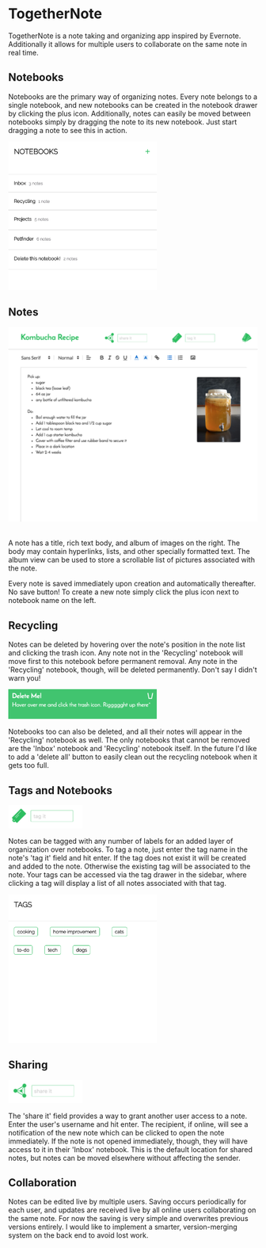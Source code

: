 # TogetherNote

TogetherNote is a note taking and organizing app inspired by Evernote. Additionally it allows for multiple users to collaborate on the same note in real time.

[heroku]: http://www.herokuapp.com


## Notebooks


Notebooks are the primary way of organizing notes. Every note belongs to a single notebook, and new notebooks can be created in the notebook drawer by clicking the plus icon. Additionally, notes can easily be moved between notebooks simply by dragging the note to its new notebook. Just start dragging a note to see this in action.


<img src="./docs/screenshots/notebooks.png" alt="Notebooks" width="300" />


## Notes

<img src="./docs/screenshots/note.png" alt="Note" />
<br><br>

A note has a title, rich text body, and album of images on the right. The body may contain hyperlinks, lists, and other specially formatted text. The album view can be used to store a scrollable list of pictures associated with the note.

Every note is saved immediately upon creation and automatically thereafter. No save button! To create a new note simply click the plus icon next to notebook name on the left.


## Recycling

Notes can be deleted by hovering over the note's position in the note list and clicking the trash icon. Any note not in the 'Recycling' notebook will move first to this notebook before permanent removal. Any note in the 'Recycling' notebook, though, will be deleted permanently. Don't say I didn't warn you!

<img src="./docs/screenshots/delete.png" alt="Delete" width="300"/>

Notebooks too can also be deleted, and all their notes will appear in the 'Recycling' notebook as well. The only notebooks that cannot be removed are the 'Inbox' notebook and 'Recycling' notebook itself. In the future I'd like to add a 'delete all' button to easily clean out the recycling notebook when it gets too full.


## Tags and Notebooks

<img src="./docs/screenshots/tag_it.png" alt="Tag It" width="150px" />

Notes can be tagged with any number of labels for an added layer of organization over notebooks. To tag a note, just enter the tag name in the note's 'tag it' field and hit enter. If the tag does not exist it will be created and added to the note. Otherwise the existing tag will be associated to the note. Your tags can be accessed via the tag drawer in the sidebar, where clicking a tag will display a list of all notes associated with that tag.

<img src="./docs/screenshots/tags.png" alt="Tags" width="300"/>


## Sharing
<img src="./docs/screenshots/share_it.png" alt="Share It" width="150" />

The 'share it' field provides a way to grant another user access to a note. Enter the user's username and hit enter. The recipient, if online, will see a notification of the new note which can be clicked to open the note immediately. If the note is not opened immediately, though, they will have access to it in their 'Inbox' notebook. This is the default location for shared notes, but notes can be moved elsewhere without affecting the sender.


## Collaboration

Notes can be edited live by multiple users. Saving occurs periodically for each user, and updates are received live by all online users collaborating on the same note. For now the saving is very simple and overwrites previous versions entirely. I would like to implement a smarter, version-merging system on the back end to avoid lost work.
